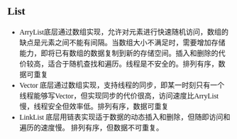 <font face="Simsun" size=3>

## List

- ArryList底层通过数组实现，允许对元素进行快速随机访问，数组的缺点是元素之间不能有间隔。当数组大小不满足时，需要增加存储能力，即将已有数组的数据复制到新的存储空间。插入和删除的代价较高，适合于随机查找和遍历。线程是不安全的。排列有序，数据可重复
- Vector 底层通过数组实现，支持线程的同步，即某一时刻只有一个线程能够写Vector，但实现同步的代价很高，访问速度比ArryList慢，线程安全但效率低。排列有序，数据可重复
- LinkList 底层用链表实现适于数据的动态插入和删除，但随即访问和遍历的速度慢。
排列有序，但数据不可重复。

</font>